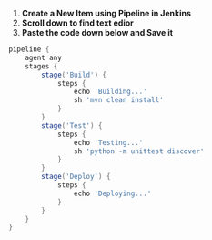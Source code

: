 
1. **Create a New Item using Pipeline in Jenkins**
2. **Scroll down to find text edior**
3. **Paste the code down below and Save it**

```groovy
pipeline {
    agent any
    stages {
        stage('Build') {
            steps {
                echo 'Building...'
                sh 'mvn clean install'
            }
        }
        stage('Test') {
            steps {
                echo 'Testing...'
                sh 'python -m unittest discover'
            }
        }
        stage('Deploy') {
            steps {
                echo 'Deploying...'
            }
        }
    }
}

```
